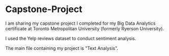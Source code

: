 # Capstone-Project

I am sharing my capstone project I completed for my Big Data Analytics certificate at Toronto Metropolitan University (formerly Ryerson University). 

I used the Yelp reviews dataset to conduct sentiment analysis. 

The main file containing my project is "Text Analysis". 
